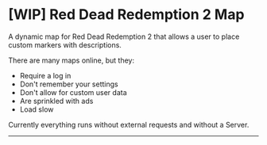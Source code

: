 # [WIP] Red Dead Redemption 2 Map

A dynamic map for Red Dead Redemption 2 that allows a user to place custom 
markers with descriptions.

There are many maps online, but they:
- Require a log in
- Don't remember your settings
- Don't allow for custom user data
- Are sprinkled with ads
- Load slow

Currently everything runs without external requests and without a Server.

---

